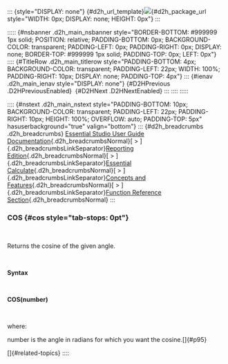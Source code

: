 ::: {style="DISPLAY: none"}
[](ms-xhelp:///?Id=d2h_url_template){#d2h_url_template}![](!package_url!){#d2h_package_url style="WIDTH: 0px; DISPLAY: none; HEIGHT: 0px"}
:::

::::: {#nsbanner .d2h_main_nsbanner style="BORDER-BOTTOM: #999999 1px solid; POSITION: relative; PADDING-BOTTOM: 0px; BACKGROUND-COLOR: transparent; PADDING-LEFT: 0px; PADDING-RIGHT: 0px; DISPLAY: none; BORDER-TOP: #999999 1px solid; PADDING-TOP: 0px; LEFT: 0px"}
:::: {#TitleRow .d2h_main_titlerow style="PADDING-BOTTOM: 4px; BACKGROUND-COLOR: transparent; PADDING-LEFT: 22px; WIDTH: 100%; PADDING-RIGHT: 10px; DISPLAY: none; PADDING-TOP: 4px"}
::: {#ienav .d2h_main_ienav style="DISPLAY: none"}
[](ms-xhelp:///?Id=8d2641f2-789a-4df8-b190-84ad54ed687e){#D2HPrevious .D2HPreviousEnabled}  [](ms-xhelp:///?Id=5681e187-f080-4e51-b125-3f8c8898f7be){#D2HNext .D2HNextEnabled}
:::
::::
:::::

:::: {#nstext .d2h_main_nstext style="PADDING-BOTTOM: 10px; BACKGROUND-COLOR: transparent; PADDING-LEFT: 22px; PADDING-RIGHT: 10px; HEIGHT: 100%; OVERFLOW: auto; PADDING-TOP: 5px" hasuserbackground="true" valign="bottom"}
::: {#d2h_breadcrumbs .d2h_breadcrumbs}
[Essential Studio User Guide Documentation](ms-xhelp:///?Id=12457748-09e3-4d74-a240-8e049cedf030){.d2h_breadcrumbsNormal}[ \> ]{.d2h_breadcrumbsLinkSeparator}[Reporting Edition](ms-xhelp:///?Id=027aa5b6-6676-4f93-ad23-c20e8c45792e){.d2h_breadcrumbsNormal}[ \> ]{.d2h_breadcrumbsLinkSeparator}[Essential Calculate](ms-xhelp:///?Id=2ea52c7f-a332-43bd-9ca7-2ea0898ff54e){.d2h_breadcrumbsNormal}[ \> ]{.d2h_breadcrumbsLinkSeparator}[Concepts and Features](ms-xhelp:///?Id=91222e44-d3ca-4392-8f0f-41bd2ae3dd3f){.d2h_breadcrumbsNormal}[ \> ]{.d2h_breadcrumbsLinkSeparator}[Function Reference Section](ms-xhelp:///?Id=64c2cb3d-2548-4fe4-b0d1-0c2249ee26c8){.d2h_breadcrumbsNormal}
:::

### COS {#cos style="tab-stops: 0pt"}

 

Returns the cosine of the given angle.

 

**Syntax**

 

**COS(number)**

 

where:

number is the angle in radians for which you want the cosine.[]{#p95}

[]{#related-topics}
::::
